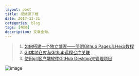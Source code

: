 ```yaml
---
layout: post
title: 视频源下载
date: 2017-12-31
categories: blog
tags: [视频]
description: 文章金句。
---
```




>1. [如何搭建一个独立博客——简明Github Pages与Hexo教程](https://www.jianshu.com/p/05289a4bc8b2)   
>2. [Git本地仓库与Github远程仓库关联 ](https://www.cnblogs.com/tinyphp/p/5025311.html)  
>2. [使用git客户端软件GitHub Desktop来管理项目](http://blog.csdn.net/qq_20044689/article/details/51660203)


![image](https://github.com/feiyuii/feiyuii.github.io/blob/master/img/crowds/crowds.jpg?raw=true)



